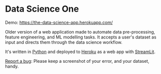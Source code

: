 # Data Science One

Demo: https://the-data-science-app.herokuapp.com/

Older version of a web application made to automate data pre-processing, feature engineering, and ML modelling tasks. It accepts a user's dataset as input and directs them through the data science workflow.

It's written in [Python](https://www.python.org/) and deployed to [Heroku](https://dashboard.heroku.com/apps) as a web app with [StreamLit](https://streamlit.io/).

[Report a bug](https://forms.google.com/): Please keep a screenshot of your error, and your dataset, handy.
